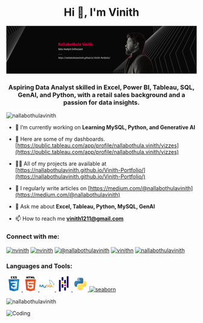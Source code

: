 <h1 align="center">Hi 👋, I'm Vinith</h1>
<div align="center"> <img src="Untitled copy.PNG"></div>
<h3 align="center">Aspiring Data Analyst skilled in Excel, Power BI, Tableau, SQL, GenAI, and Python, with a retail sales background and a passion for data insights.</h3>

<p align="left"> <img src="https://komarev.com/ghpvc/?username=nallabothulavinith&label=Profile%20views&color=0e75b6&style=flat" alt="nallabothulavinith" /> </p>

- 🔭 I’m currently working on **Learning MySQL, Python, and Generative AI**

- 👯 Here are some of my dashboards. [https://public.tableau.com/app/profile/nallabothula.vinith/vizzes](https://public.tableau.com/app/profile/nallabothula.vinith/vizzes)

- 👨‍💻 All of my projects are available at [https://nallabothulavinith.github.io/Vinith-Portfolio/](https://nallabothulavinith.github.io/Vinith-Portfolio/)

- 📝 I regularly write articles on [https://medium.com/@nallabothulavinith](https://medium.com/@nallabothulavinith)

- 💬 Ask me about **Excel, Tableau, Python, MySQL, GenAI**

- 📫 How to reach me **vinith1211@gmail.com**

<h3 align="left">Connect with me:</h3>
<p align="left">
<a href="https://linkedin.com/in/nvinith" target="blank"><img align="center" src="https://raw.githubusercontent.com/rahuldkjain/github-profile-readme-generator/master/src/images/icons/Social/linked-in-alt.svg" alt="nvinith" height="30" width="40" /></a>
<a href="https://kaggle.com/nvinith" target="blank"><img align="center" src="https://raw.githubusercontent.com/rahuldkjain/github-profile-readme-generator/master/src/images/icons/Social/kaggle.svg" alt="nvinith" height="30" width="40" /></a>
<a href="https://medium.com/@nallabothulavinith" target="blank"><img align="center" src="https://raw.githubusercontent.com/rahuldkjain/github-profile-readme-generator/master/src/images/icons/Social/medium.svg" alt="@nallabothulavinith" height="30" width="40" /></a>
<a href="https://www.hackerrank.com/vinithn" target="blank"><img align="center" src="https://raw.githubusercontent.com/rahuldkjain/github-profile-readme-generator/master/src/images/icons/Social/hackerrank.svg" alt="vinithn" height="30" width="40" /></a>
<a href="https://www.leetcode.com/nallabothulavinith" target="blank"><img align="center" src="https://raw.githubusercontent.com/rahuldkjain/github-profile-readme-generator/master/src/images/icons/Social/leet-code.svg" alt="nallabothulavinith" height="30" width="40" /></a>
</p>

<h3 align="left">Languages and Tools:</h3>
<p align="left"> <a href="https://www.w3schools.com/css/" target="_blank" rel="noreferrer"> <img src="https://raw.githubusercontent.com/devicons/devicon/master/icons/css3/css3-original-wordmark.svg" alt="css3" width="40" height="40"/> </a> <a href="https://www.w3.org/html/" target="_blank" rel="noreferrer"> <img src="https://raw.githubusercontent.com/devicons/devicon/master/icons/html5/html5-original-wordmark.svg" alt="html5" width="40" height="40"/> </a> <a href="https://www.mysql.com/" target="_blank" rel="noreferrer"> <img src="https://raw.githubusercontent.com/devicons/devicon/master/icons/mysql/mysql-original-wordmark.svg" alt="mysql" width="40" height="40"/> </a> <a href="https://pandas.pydata.org/" target="_blank" rel="noreferrer"> <img src="https://raw.githubusercontent.com/devicons/devicon/2ae2a900d2f041da66e950e4d48052658d850630/icons/pandas/pandas-original.svg" alt="pandas" width="40" height="40"/> </a> <a href="https://www.python.org" target="_blank" rel="noreferrer"> <img src="https://raw.githubusercontent.com/devicons/devicon/master/icons/python/python-original.svg" alt="python" width="40" height="40"/> </a> <a href="https://seaborn.pydata.org/" target="_blank" rel="noreferrer"> <img src="https://seaborn.pydata.org/_images/logo-mark-lightbg.svg" alt="seaborn" width="40" height="40"/> </a> </p>


<p><img align="center" src="https://github-readme-streak-stats.herokuapp.com/?user=nallabothulavinith&" alt="nallabothulavinith" /></p>
<img align="Left" alt="Coding" width="400" src="[https://raw.githubusercontent.com/devSouvik/devSouvik/master/gif3.gif](https://media3.giphy.com/media/v1.Y2lkPTc5MGI3NjExOXA5ZWo3aXp2Mm9sdzJteDE3aHM0dHlra3EzaDZudHd6NThoNWVxZyZlcD12MV9pbnRlcm5hbF9naWZfYnlfaWQmY3Q9Zw/xT9C25UNTwfZuk85WP/giphy.gif)">

